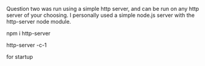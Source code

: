 Question two was run using a simple http server, and can be run on any http server of your choosing. I personally used a simple node.js server with the http-server node module. 

npm i http-server 

http-server -c-1 

for startup